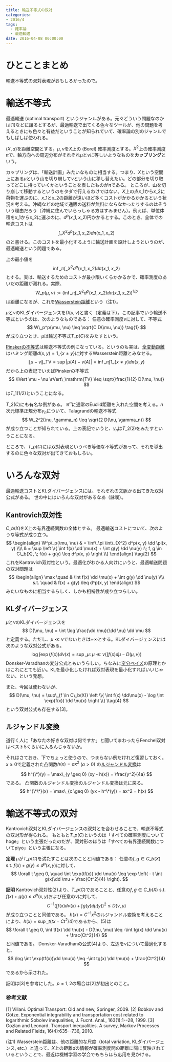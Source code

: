 ```yaml
---
title: 輸送不等式の双対
categories:
- 2016/4
tags:
  - 確率論
  - 最適輸送
date: 2016-04-08 00:00:00
---
```


# ひとことまとめ

輸送不等式の双対表現がおもしろかったので。

# 輸送不等式

最適輸送 (optimal transport) というジャンルがある。元々どういう問題なのかは[1]などに譲るとするが、最適輸送で出てくる色々なツールが、他の問題を考えるときにも色々と有益だということが知られていて、確率論の別のジャンルでもしばしば使われる。

$(X, d)$を距離空間とする。$\mu, \nu$を$X$上の (Borel) 確率測度とする。$X^2$上の確率測度$\pi$で、軸方向への周辺分布がそれぞれ$\mu$と$\nu$に等しいようなものを**カップリング**という。

カップリングは、「輸送計画」みたいなものに相当する。つまり、$X$という空間上にある$\mu$という山を切り崩して$\nu$という山に移し替えたい。どの部分を切り取ってどこに持っていくかということを表したものが$\pi$である。
ところが、山を切り崩して移動するというのをタダで行えるわけではない。$X$上の点$x\_1$から$x\_2$に荷物を運ぶのに、$x\_1$と$x\_2$の距離が遠いほど多くコストがかかるかかるという状況を考える。沖縄などの地域で通販の送料が無料にならなかったりするのはそういう理由だろう（沖縄に住んでいらっしゃる方はすみません）。例えば、単位体積を$x\_1$から$x\_2$に運ぶのに、$d^p(x\_1, x\_2)$円かかるとする。このとき、全体での輸送コストは
$$
\int\_{X^2} d^p(x\_1, x\_2) \dd \pi(x\_1, x\_2)
$$
のと書ける。このコストを最小化するように輸送計画を設計しようというのが、最適輸送という問題である。

上の最小値を
$$
\inf\_\pi \int\_{X^2} d^p(x\_1, x\_2) \dd \pi(x\_1, x\_2)
$$
とする。実は、輸送するためのコストが最小限いくらかかるかで、確率測度のあいだの距離が測れる。実際、
$$
W\_p(\mu, \nu) := \left( \inf\_\pi \int\_{X^2} d^p(x\_1, x\_2) \dd \pi(x\_1, x\_2) \right)^{1/p}
$$
は距離になるが、これを[Wasserstein距離](https://en.wikipedia.org/wiki/Wasserstein_metric)という（注1）。

$\mu$と$\nu$のKLダイバージェンスを$D(\mu, \nu)$と書く（定義は下）。この記事でいう輸送不等式というのは、次のようなものである：
任意の確率測度$\nu$に対して、不等式
$$
W\_p^p(\mu, \nu) \leq \sqrt{C D(\mu, \nu)}
\tag{1}
$$
が成り立つとき、$\mu$は輸送不等式$T\_p(C)$をみたすという。

<!-- more -->

[Pinskerの不等式](https://en.wikipedia.org/wiki/Pinsker%27s_inequality)は輸送不等式の例になっている。というのも実は、[全変動距離](https://en.wikipedia.org/wiki/Total_variation_distance_of_probability_measures)はハミング距離$d(x,y) = 1\_\{ x \neq y \}$に対するWasserstein距離とみなせる。
$$
\lVert \mu - \nu \rVert\_\mathrm{TV} = \sup |\mu(A) - \nu(A)| = \inf\_\pi \int 1\_\{ x \neq y\} \dd \pi(x,y)
$$
だから上の表記でいえばPinskerの不等式
$$
\lVert \mu - \nu \rVert\_\mathrm{TV} \leq \sqrt{\frac{1}{2} D(\mu, \nu)}
$$
は$T\_1(1/2)$ということになる。

$T\_2(C)$にも有名な例がある。
$\mathbb{R}^n$に通常のEuclid距離を入れた空間を考える。$n$次元標準正規分布$\gamma_n$について、Talagrandの輸送不等式
$$
W_2^2(\nu, \gamma_n) \leq \sqrt{2 D(\nu, \gamma_n)}
$$
が成り立つことが知られている。上の表記でいうと、$\gamma_n$は$T\_2(2)$をみたすということになる。

ところで、$T\_p(C)$には双対表現というべき等価な不等式があって、それを導出するのに色々な双対が出てきておもしろい。

# いろんな双対

最適輸送コストとKLダイバージェンスには、それぞれの文脈から出てきた双対公式がある。
世の中にはいろんな双対があるなあ（詠嘆）。

## Kantrovich双対性
$C\_b(X)$を$X$上の有界連続関数の全体とする。
最適輸送コストについて、次のような等式が成り立つ。
$$
\begin{align}
W^p\_p(\mu, \nu) & = \inf\_\pi \int\_{X^2} d^p(x, y) \dd \pi(x, y) \\\\
& = \sup \left \\{
\int f(x) \dd \mu(x) + \int g(y) \dd \nu(y) :\; f, g \in C\_b(X), \; f(x) + g(y) \leq d^p(x, y)
\right \\}
\end{align} 
\tag{2}
$$ 
これをKantrovich双対性という。最適化がわかる人向けにいうと、最適輸送問題の双対問題は
$$
\begin{align}
\max \quad & \int f(x) \dd \mu(x) + \int g(y) \dd \nu(y) \\\\
s.t. \quad & f(x) + g(y) \leq d^p(x, y)
\end{align}
$$
みたいなものに相当するらしく、しかも相補性が成り立つらしい。

## KLダイバージェンス
$\mu$と$\nu$のKLダイバージェンスを
$$
D(\mu, \nu) = \int \log \frac{\dd \mu}{\dd \nu} \dd \mu
$$
と定義する。ただし、$\mu \ll \nu$でないときは$+\infty$とする。KLダイバージェンスには次のような双対公式がある。
$$
\log \int \exp(f(x)) \dd \nu(x) = \sup\_{\mu: \; \mu \ll \nu} \left( \int f(x) \dd \mu  - D(\mu, \nu) \right)
\tag{3}
$$
Donsker-Varadhanの変分公式ともいうらしい。ちなみに[変分ベイズ](https://en.wikipedia.org/wiki/Variational_Bayesian_methods)の原理とかはこれにとても近い。KLを最小化したければ双対表現を最小化すればいいじゃない、という発想。

また、今回は使わないが、
$$
D(\mu, \nu) = \sup\_{f \in C\_b(X)} \left \\{
\int f(x) \dd\mu(x) - \log \int \exp(f(x)) \dd \nu(x)
\right \\}
\tag{4}
$$
という双対公式も存在する[3]。

## ルジャンドル変換
道行く人に「あなたの好きな双対は何ですか」と聞いてまわったらFenchel双対はベスト5くらいに入るんじゃないか。

それはさておき、下でちょっと使うので、つまらない例だけれど復習しておく。
$x \geq 0$で定義された凸関数$h(x) = a x^2$ ($a > 0$) の[ルジャンドル変換](https://ja.wikipedia.org/wiki/ルジャンドル変換)は

$$
h^{\*}(y) = \max\_{y \geq 0} (xy - h(x)) = \frac{y^2}{4a}
$$
である。
凸関数のルジャンドル変換のルジャンドル変換は元に戻る。
$$
h^{\*\*}(x) = \max\_{x \geq 0} (yx - h^\*(y)) = ax^2 = h(x)
$$


# 輸送不等式の双対

Kantrovich双対とKLダイバージェンスの双対とを合わせることで、輸送不等式の双対形が得られる。
もともと$T\_p(C)$というのは「すべての確率測度についてhoge」という主張だったのだが、双対形のほうは「すべての有界連続関数についてpiyo」という主張になる。

**定理** 
$\mu$が$T\_p(C)$を満たすことは次のことと同値である：
任意の$f, g \in C\_b(X)$ s.t. $f(x) + g(y) \leq d^p(x, y)$に対して、
$$
\forall t \geq 0, \quad \int \exp(tf(x)) \dd \mu(x)
\leq \exp \left( - t \int g(x)\dd \mu + \frac{Ct^2}{4} \right).
$$

**証明**
Kantrovich双対性(2)より、$T\_p(C)$であることと、任意の$f, g \in C\_b(X)$ s.t. $f(x) + g(y) \leq d^p(x, y)$および任意の$\nu$に対して、
$$
C^{-1}\left( \int f(x) \dd \nu(x) + \int g(y) \dd \mu(y) \right)^2 \leq D(\nu, \mu)
\tag{5}
$$
が成り立つことと同値である。
$h(x) = C^{-1}x^2$のルジャンドル変換を考えることにより、$h(x) = \sup\_t (tx - Ct^2/4)$であるから、(5)は
$$
\forall t \geq 0, \int tf(x) \dd \nu(x) - D(\nu, \mu) \leq -\int tg(x) \dd \mu(x) + \frac{Ct^2}{4}
$$
と同値である。
Donsker-Varadhanの公式(4)より、左辺を$\nu$について最適化すると、
$$
\log \int \exp(tf(x))\dd \mu(x) \leq -\int tg(x) \dd \mu(x) + \frac{Ct^2}{4}
$$
であるから示された。

証明は[3]を参考にした。$p = 1, 2$の場合は[2]が初出とのこと。

### 参考文献

[1] Villani. Optimal Transport: Old and new, Springer, 2009.
[2] Bobkov and Götze. Exponential integrability and transportation cost related to logarithmic Sobolev inequalities, J. Fucnt. Anal., 163(1):1--28, 1999.
[3] Gozlan and Leonard. Transport inequalities. A survey, Markov Processes and Related Fields, 16(4):635--736, 2010.

(注1) Wasserstein距離は、他の距離的な尺度（total variation, KLダイバージェンス, etc.）と違って、$X$上の距離$d$の情報が確率測度間の距離に陽に反映されているということで、最近は機械学習の学会でもちらほら応用を見かける。